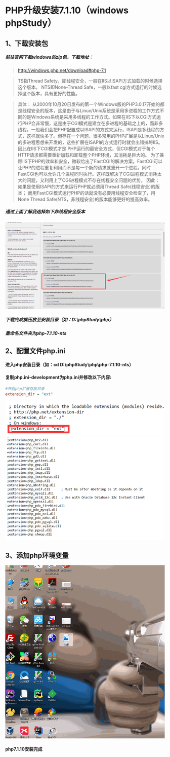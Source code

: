 # PHP升级安装7.1.10（windows phpStudy）

## 1、下载安装包
##### 前往官网下载windows的zip包，下载地址：
> http://windows.php.net/download#php-7.1

> TS指Thread Safety，即线程安全，一般在IIS以ISAPI方式加载的时候选择这个版本。
> NTS即None-Thread Safe，一般以fast cgi方式运行的时候选择这个版本，具有更好的性能。

>具体：
 从2000年10月20日发布的第一个Windows版的PHP3.0.17开始的都是线程安全的版本，这是由于与Linux/Unix系统是采用多进程的工作方式不同的是Windows系统是采用多线程的工作方式。如果在IIS下以CGI方式运行PHP会非常慢，这是由于CGI模式是建立在多进程的基础之上的，而非多线程。一般我们会把PHP配置成以ISAPI的方式来运行，ISAPI是多线程的方式，这样就快多了。但存在一个问题，很多常用的PHP扩展是以Linux/Unix的多进程思想来开发的，这些扩展在ISAPI的方式运行时就会出错搞垮IIS。因此在IIS下CGI模式才是 PHP运行的最安全方式，但CGI模式对于每个HTTP请求都需要重新加载和卸载整个PHP环境，其消耗是巨大的。
 为了兼顾IIS下PHP的效率和安全，微软给出了FastCGI的解决方案。FastCGI可以让PHP的进程重复利用而不是每一个新的请求就重开一个进程。同时FastCGI也可以允许几个进程同时执行。这样既解决了CGI进程模式消耗太大的问题，又利用上了CGI进程模式不存在线程安全问题的优势。
 因此：
 如果是使用ISAPI的方式来运行PHP就必须用Thread Safe(线程安全)的版本；
 而用FastCGI模式运行PHP的话就没有必要用线程安全检查了，用None Thread Safe(NTS，非线程安全)的版本能够更好的提高效率。
##### 通过上面了解我选择如下非线程安全版本
![download](./img/download.png)
##### 下载完成解压放至安装目录（如：D:\phpStudy\php）
##### 重命名文件夹为php-7.1.10-nts
## 2、配置文件php.ini
#### 进入php安装目录（如：cd D:\phpStudy\php\php-7.1.10-nts）
#### 复制php.ini-development为php.ini并修改以下内容:
```ini
#开启php扩展存放目录
extension_dir = "ext"
```
![extdir](./img/extdir.png)
![ext](./img/ext.png)
## 3、添加php环境变量
![path](./img/path.gif)
#### php7.1.10安装完成


